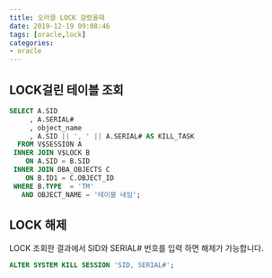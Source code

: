 ```yaml
---
title: 오라클 LOCK 걸렸을때
date: 2019-12-19 09:08:46
tags: [oracle,lock]
categories:
- oracle
---
```


## LOCK걸린 테이블 조회

```SQL
SELECT A.SID
     , A.SERIAL#
     , object_name
     , A.SID || ', ' || A.SERIAL# AS KILL_TASK
  FROM V$SESSION A
 INNER JOIN V$LOCK B
    ON A.SID = B.SID
 INNER JOIN DBA_OBJECTS C
    ON B.ID1 = C.OBJECT_ID
 WHERE B.TYPE  = 'TM'
   AND OBJECT_NAME = '테이블 네임';
```

## LOCK 해제

LOCK 조회한 결과에서 SID와 SERIAL# 번호를 입력 하면 해제가 가능합니다.

```SQL
ALTER SYSTEM KILL SESSION 'SID, SERIAL#';
```